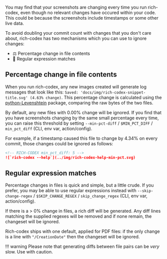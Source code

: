 You may find that your screenshots are changing every time you run rich-codex, even though no relevant changes have occured within your code. This could be because the screenshots include timestamps or some other live data.

To avoid doubling your commit count with changes that you don't care about, rich-codex has two mechanisms which you can use to ignore changes:

- ⚖️ Percentage change in file contents
- 🔎 Regular expression matches

## Percentage change in file contents

When you run rich-codex, any new images created will generate log messages that look like this:
`Saved: 'docs/img/rich-codex-snippet-title.svg' (4.63% change)`.
This percentage change is calculated using the [python-Levenshtein](https://github.com/ztane/python-Levenshtein) package, comparing the raw bytes of the two files.

By default, any new files with 0.00% change will be ignored. If you find that you have screenshots changing by the same small percentage every time, you can raise this threshold by setting `--min-pct-diff` / `$MIN_PCT_DIFF` / `min_pct_diff` (CLI, env var, action/config).

For example, if a timestamp caused this file to change by 4.34% on every commit, those changes could be ignored as follows:

<!-- prettier-ignore-start -->
```markdown
<!-- RICH-CODEX min_pct_diff: 5 -->
![`rich-codex --help`](../img/rich-codex-help-min-pct.svg)
```
<!-- prettier-ignore-end -->

## Regular expression matches

Percentage changes in files is quick and simple, but a little crude. If you prefer, you may be able to use regular expressions instead with `--skip-change-regex` / `$SKIP_CHANGE_REGEX` / `skip_change_regex` (CLI, env var, action/config).

If there is a > 0% change in files, a rich diff will be generated. Any diff lines matching the supplied regexes will be removed and if none remain, the changeset will be ignored.

Rich-codex ships with one default, applied for PDF files: if the only change is a line with `"/CreationDate"` then the changeset will be ignored.

<!-- prettier-ignore-start -->
!!! warning
    Please note that generating diffs between file pairs can be _very_ slow. Use with caution.
<!-- prettier-ignore-end -->
